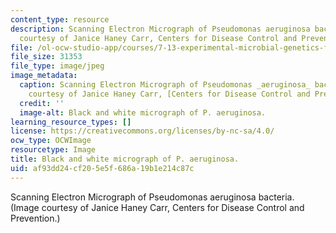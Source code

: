 ```yaml
---
content_type: resource
description: Scanning Electron Micrograph of Pseudomonas aeruginosa bacteria. (Image
  courtesy of Janice Haney Carr, Centers for Disease Control and Prevention.)
file: /ol-ocw-studio-app/courses/7-13-experimental-microbial-genetics-fall-2008/af93dd24cf205e5f686a19b1e214c87c_7-13f08.jpg
file_size: 31353
file_type: image/jpeg
image_metadata:
  caption: Scanning Electron Micrograph of Pseudomonas _aeruginosa_ bacteria. (Image
    courtesy of Janice Haney Carr, [Centers for Disease Control and Prevention](http://www.cdc.gov/).)
  credit: ''
  image-alt: Black and white micrograph of P. aeruginosa.
learning_resource_types: []
license: https://creativecommons.org/licenses/by-nc-sa/4.0/
ocw_type: OCWImage
resourcetype: Image
title: Black and white micrograph of P. aeruginosa.
uid: af93dd24-cf20-5e5f-686a-19b1e214c87c
---
```

Scanning Electron Micrograph of Pseudomonas aeruginosa bacteria. (Image courtesy of Janice Haney Carr, Centers for Disease Control and Prevention.)